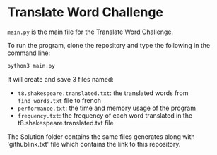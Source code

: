 # Translate Word Challenge

`main.py` is the main file for the Translate Word Challenge.

To run the program, clone the repository and type the following in the command line:

```bash
python3 main.py
```

It will create and save 3 files named:

- `t8.shakespeare.translated.txt`: the translated words from `find_words.txt` file to french
- `performance.txt`: the time and memory usage of the program
- `frequency.txt`: the frequency of each word translated in the t8.shakespeare.translated.txt file

The Solution folder contains the same files generates along with 'githublink.txt' file which contains the link to this repository.
